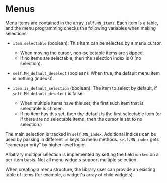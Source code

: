 # Menus

Menu items are contained in the array `self.MN_items`. Each item is a table, and the menu programming checks the following variables when making selections:

* `item.selectable` (boolean): This item can be selected by a menu cursor.
  * When moving the cursor, non-selectable items are skipped.
  * If no items are selectable, then the selection index is 0 (no selection).

* `self.MN_default_deselect` (boolean): When true, the default menu item is nothing (index 0).

* `item.is_default_selection` (boolean): The item to select by default, if `self.MN_default_deselect` is false.
  * When multiple items have this set, the first such item that is selectable is chosen.
  * If no item has this set, then the default is the first selectable item (or if there are no selectable items, then the cursor is set to no selection.)

The main selection is tracked in `self.MN_index`. Additional indices can be used by passing in different `id` keys to menu methods. `self.MN_index` gets "camera priority" by higher-level logic.

Arbitrary multiple selection is implemented by setting the field `marked` on a per-item basis. Not all menu widgets support multiple selection.

When creating a menu structure, the library user can provide an existing table of items (for example, a widget's array of child widgets).
